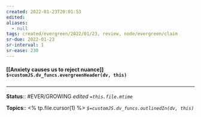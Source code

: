 ```yaml
---
created: 2022-01-23T20:01:53 
edited: 
aliases:
  - null
tags: created/evergreen/2022/01/23, review, node/evergreen/claim
sr-due: 2022-01-23
sr-interval: 1
sr-ease: 230
---
```


#### [[Anxiety causes us to reject nuance]] `$=customJS.dv_funcs.evergreenHeader(dv, this)`

 

### <hr class="footnote"/>

**Status**:: #EVER/GROWING
*edited `=this.file.mtime`*

**Topics**:: <% tp.file.cursor(1) %>
*`$=customJS.dv_funcs.outlinedIn(dv, this)`*


